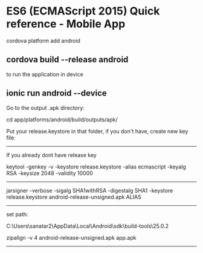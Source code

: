 # ES6 (ECMAScript 2015) Quick reference  - Mobile App

cordova platform add android

cordova build --release android
------------------
to run the application in device

ionic run android --device
----------------------------------

Go to the output .apk directory:

cd app/platforms/android/build/outputs/apk/

Put your release.keystore in that folder, if you don't have, create new key file:

--------------------------------

If you already dont have release key

keytool -genkey -v -keystore release.keystore -alias ecmascript -keyalg RSA -keysize 2048 -validity 10000

---------------------

jarsigner -verbose -sigalg SHA1withRSA -digestalg SHA1 -keystore release.keystore android-release-unsigned.apk ALIAS

------------------

set path:

C:\Users\sanatar2\AppData\Local\Android\sdk\build-tools\25.0.2

zipalign -v 4 android-release-unsigned.apk app.apk

------------------------